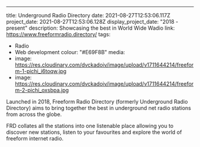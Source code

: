---

title: Underground Radio Directory
date: 2021-08-27T12:53:06.117Z
project_date: 2021-08-27T12:53:06.128Z
display_project_date: "2018 - present"
description: Showcasing the best in World Wide Wadio
link: https://www.freeformradio.directory/
tags:

- Radio
- Web development
  colour: "#E69F8B"
  media:
- image: https://res.cloudinary.com/dvckadoiv/image/upload/v1711644214/freeform-1-pichi_i6toqw.jpg
- image: https://res.cloudinary.com/dvckadoiv/image/upload/v1711644214/freeform-2-pichi_oxsbpa.jpg

Launched in 2018, Freeform Radio Directory (formerly Underground Radio Directory) aims to bring together the best in underground net radio stations from across the globe.

FRD collates all the stations into one listenable place allowing you to discover new stations, listen to your favourites and explore the world of freeform internet radio.
